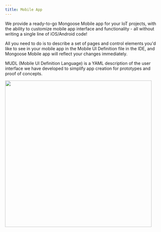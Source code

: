 ```yaml
---
title: Mobile App
---
```


We provide a ready-to-go Mongoose Mobile app for your IoT
projects, with the ability to customize mobile app interface
and functionality - all without writing a single line of
iOS/Android code!

All you need to do is to describe a set of pages and control
elements you'd like to see in your mobile app in the
Mobile UI Definition file in the IDE, and Mongoose Mobile app
will reflect your changes immediately.

MUDL (Mobile UI Definition Language) is a YAML description
of the user interface we have developed to simplify app creation
for prototypes and proof of concepts.

<img src="media/over_mobile.png" width="480">
